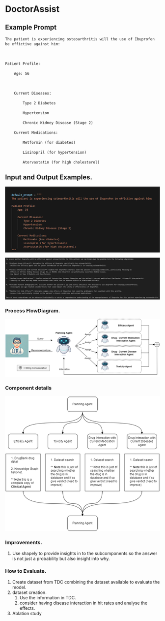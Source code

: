 # DoctorAssist

## Example Prompt 

```text
The patient is experiencing osteoarthritis will the use of Ibuprofen be effictive against him:

  

Patient Profile:

    Age: 56

  

    Current Diseases:

        Type 2 Diabetes

        Hypertension

        Chronic Kidney Disease (Stage 2)

    Current Medications:

        Metformin (for diabetes)

        Lisinopril (for hypertension)

        Atorvastatin (for high cholesterol)
```


## Input and Output Examples.

![](docs/prompt.png)


![](docs/output.png)


### Process FlowDiagram.

![](docs\DoctorAssist-methodology.png)

### Component details

![](docs/DoctorAssist.drawio.png)


### Improvements.

1. Use shapely to provide insights in to the subcomponents so the answer is not just a probability but also insight into why. 


### How to Evaluate.

1. Create dataset from TDC combining the dataset available to evaluate the model.
2. dataset creation.
	1. Use the information in TDC.
	2. consider having disease interaction in hit rates and analyse the effects.
3. Ablation study
